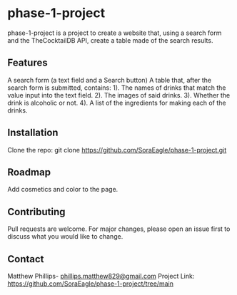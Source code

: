 <!-- Name -->
# phase-1-project

<!-- ## Description -->
phase-1-project is a project to create a website that, using a search form and the TheCocktailDB API,
create a table made of the search results.

## Features
A search form (a text field and a Search button)
A table that, after the search form is submitted, contains:
    1). The names of drinks that match the value input into the text field.
    2). The images of said drinks.
    3). Whether the drink is alcoholic or not.
    4). A list of the ingredients for making each of the drinks.


<!-- ## Visuals -->

<!--  -->


## Installation
Clone the repo: 
    git clone https://github.com/SoraEagle/phase-1-project.git


<!-- ## Usage -->

<!--  -->


<!-- ## Support -->


## Roadmap
Add cosmetics and color to the page.


## Contributing
Pull requests are welcome. For major changes, please open an issue first to discuss what you would like to change.


## Contact
Matthew Phillips- phillips.matthew829@gmail.com
Project Link: https://github.com/SoraEagle/phase-1-project/tree/main